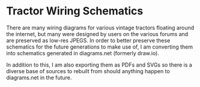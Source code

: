 # Tractor Wiring Schematics
There are many wiring diagrams for various vintage tractors floating around the internet, but many were designed by users on the various forums and are preserved as low-res JPEGS. In order to better preserve these schematics for the future generations to make use of, I am converting them into schematics generated in diagrams.net (formerly draw.io). 

In addition to this, I am also exporting them as PDFs and SVGs so there is a diverse base of sources to rebuilt from should anything happen to diagrams.net in the future.

